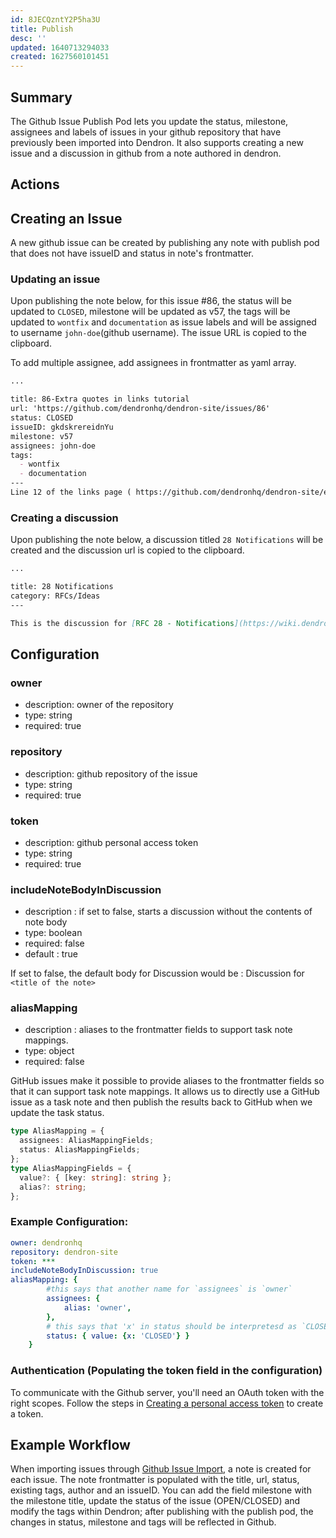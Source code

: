 ```yaml
---
id: 8JECQzntY2P5ha3U
title: Publish
desc: ''
updated: 1640713294033
created: 1627560101451
---
```


## Summary

The Github Issue Publish Pod lets you update the status, milestone, assignees and labels of issues in your github repository that have previously been imported into Dendron. It also supports creating a new issue and a discussion in github from a note authored in dendron. 


## Actions

## Creating an Issue

A new github issue can be created by publishing any note with publish pod that does not have issueID and status in note's frontmatter.

### Updating an issue

Upon publishing the note below, for this issue #86, the status will be updated to `CLOSED`, milestone will be updated as v57, the tags will be updated to `wontfix` and `documentation` as issue labels and will be assigned to username `john-doe`(github username). The issue URL is copied to the clipboard.

To add multiple assignee, add assignees in frontmatter as yaml array. 


```markdown
...

title: 86-Extra quotes in links tutorial
url: 'https://github.com/dendronhq/dendron-site/issues/86'
status: CLOSED
issueID: gkdskrereidnYu
milestone: v57
assignees: john-doe
tags: 
  - wontfix
  - documentation
---
Line 12 of the links page ( https://github.com/dendronhq/dendron-site/edit/master/vault/dendron.tutorial.links.md ) has two consecutive back-quotes before the [[  that do not appear to be necessary. I am not sufficiently confident of this to submit a PR, however.
```
### Creating a discussion

Upon publishing the note below, a discussion titled `28 Notifications` will be created and the discussion url is copied to the clipboard.

```markdown
...

title: 28 Notifications 
category: RFCs/Ideas
---

This is the discussion for [RFC 28 - Notifications](https://wiki.dendron.so/notes/o5AQmw9bsPQspYuTjdmnK.html).
```

## Configuration

### owner
* description: owner of the repository
* type: string
* required: true

### repository
- description: github repository of the issue
- type: string
- required: true

### token
- description: github personal access token
- type: string
- required: true

### includeNoteBodyInDiscussion
- description : if set to false, starts a discussion without the contents of note body
- type: boolean
- required: false
- default : true

If set to false, the default body for Discussion would be : Discussion for `<title of the note>`

### aliasMapping
- description : aliases to the frontmatter fields to support task note mappings.
- type: object
- required: false

GitHub issues make it possible to provide aliases to the frontmatter fields so that it can support task note mappings. It allows us to directly use a GitHub issue as a task note and then publish the results back to GitHub when we update the task status.

```ts
type AliasMapping = {
  assignees: AliasMappingFields;
  status: AliasMappingFields;
};
type AliasMappingFields = {
  value?: { [key: string]: string };
  alias?: string;
};
```


### Example Configuration:
```yml
owner: dendronhq
repository: dendron-site
token: ***
includeNoteBodyInDiscussion: true
aliasMapping: {
        #this says that another name for `assignees` is `owner`
        assignees: {
            alias: 'owner', 
        },
        # this says that 'x' in status should be interpretesd as `CLOSED`
        status: { value: {x: 'CLOSED'} }
    }
```

### Authentication (Populating the token field in the configuration)

To communicate with the Github server, you'll need an OAuth token with the right scopes.
Follow the steps in [Creating a personal access token](https://docs.github.com/en/github/authenticating-to-github/keeping-your-account-and-data-secure/creating-a-personal-access-token) to create a token.

## Example Workflow

When importing issues through [Github Issue Import](https://wiki.dendron.so/notes/2H9FBzagX9wf4b0V0ADGG.html), a note is created for each issue. The note frontmatter is populated with the title, url, status, existing tags, author and an issueID. You can add the field milestone with the milestone title, update the status of the issue (OPEN/CLOSED) and modify the tags within Dendron; after publishing with the publish pod, the changes in status, milestone and tags will be reflected in Github.


